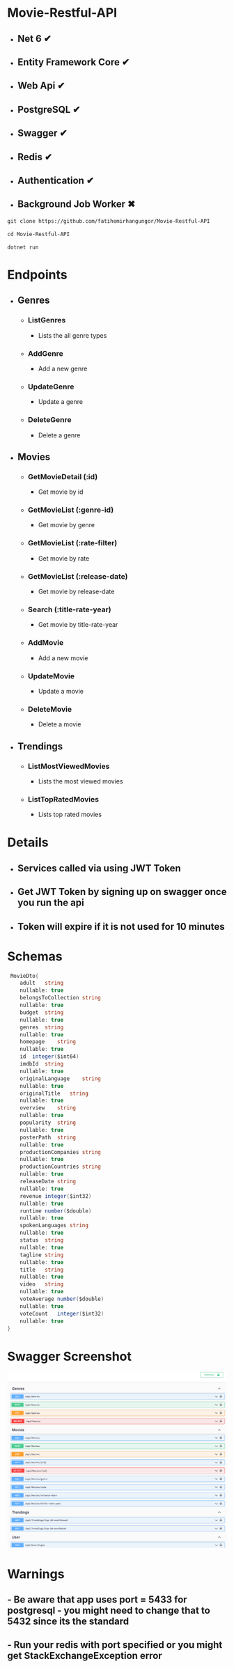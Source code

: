 # Movie-Restful-API

- ## Net 6 ✔
- ## Entity Framework Core ✔
- ## Web Api ✔
- ## PostgreSQL ✔
- ## Swagger ✔
- ## Redis ✔
- ## Authentication ✔
- ## Background Job Worker ✖

```
git clone https://github.com/fatihemirhangungor/Movie-Restful-API
```

```
cd Movie-Restful-API
```

```
dotnet run
```

# Endpoints

- ## Genres
  - ### ListGenres
    - Lists the all genre types
  - ### AddGenre
    - Add a new genre
  - ### UpdateGenre
    - Update a genre
  - ### DeleteGenre
    - Delete a genre
 
- ## Movies
  - ### GetMovieDetail (:id)
    - Get movie by id
  - ### GetMovieList (:genre-id)
    - Get movie by genre
  - ### GetMovieList (:rate-filter)
    - Get movie by rate
  - ### GetMovieList (:release-date)
    - Get movie by release-date
  - ### Search (:title-rate-year)
    - Get movie by title-rate-year
  - ### AddMovie
    - Add a new movie
  - ### UpdateMovie
    - Update a movie
  - ### DeleteMovie
    - Delete a movie

- ## Trendings
  - ### ListMostViewedMovies
    - Lists the most viewed movies
  - ### ListTopRatedMovies
    - Lists top rated movies

# Details

 - ## Services called via using JWT Token
 - ## Get JWT Token by signing up on swagger once you run the api
 - ## Token will expire if it is not used for 10 minutes

# Schemas

```c#
 MovieDto{
    adult	string
    nullable: true
    belongsToCollection	string
    nullable: true
    budget	string
    nullable: true
    genres	string
    nullable: true
    homepage	string
    nullable: true
    id	integer($int64)
    imdbId	string
    nullable: true
    originalLanguage	string
    nullable: true
    originalTitle	string
    nullable: true
    overview	string
    nullable: true
    popularity	string
    nullable: true
    posterPath	string
    nullable: true
    productionCompanies	string
    nullable: true
    productionCountries	string
    nullable: true
    releaseDate	string
    nullable: true
    revenue	integer($int32)
    nullable: true
    runtime	number($double)
    nullable: true
    spokenLanguages	string
    nullable: true
    status	string
    nullable: true
    tagline	string
    nullable: true
    title	string
    nullable: true
    video	string
    nullable: true
    voteAverage	number($double)
    nullable: true
    voteCount	integer($int32)
    nullable: true
}
```

# Swagger Screenshot
![Swagger](https://github.com/fatihemirhangungor/Movie-Restful-API/blob/main/Images/Swagger.png)

# Warnings

## - Be aware that app uses port = 5433 for postgresql - you might need to change that to 5432 since its the standard

## - Run your redis with port specified or you might get StackExchangeException error